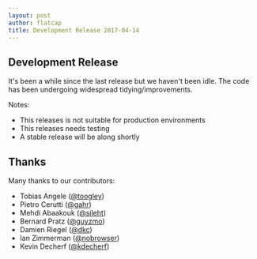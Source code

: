 ```yaml
---
layout: post
author: flatcap
title: Development Release 2017-04-14
---
```


## Development Release

It's been a while since the last release but we haven't been idle.
The code has been undergoing widespread tidying/improvements.

Notes:
- This releases is not suitable for production environments
- This releases needs testing
- A stable release will be along shortly

## Thanks

Many thanks to our contributors:

- Tobias Angele ([@toogley](https://github.com/toogley))
- Pietro Cerutti ([@gahr](https://github.com/gahr))
- Mehdi Abaakouk ([@sileht](https://github.com/sileht))
- Bernard Pratz ([@guyzmo](https://github.com/guyzmo))
- Damien Riegel ([@dkc](https://github.com/dkc))
- Ian Zimmerman ([@nobrowser](https://github.com/nobrowser))
- Kevin Decherf ([@kdecherf](https://github.com/kdecherf))

